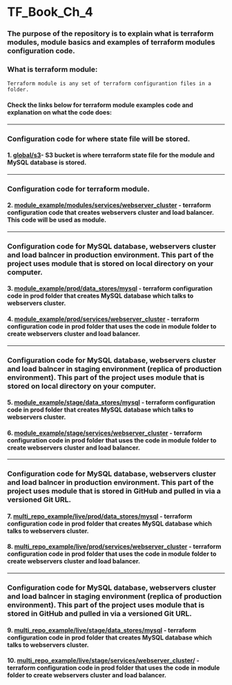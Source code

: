 # TF_Book_Ch_4

### The purpose of the repository is to explain what is terraform modules, module basics and examples of terraform modules configuration code.

### What is terraform module:

```
Terraform module is any set of terraform configurantion files in a folder. 
```

#### Check the links below for terraform module examples code and explanation on what the code does:
-----------------------------------------------------------------------------------------------------------

### Configuration code for where state file will be stored.
                        
 #### 1. [global/s3](https://github.com/nikcbg/TF_Book_Ch_4/tree/master/global/s3)- S3 bucket is where terraform state file for the module and MySQL database is stored. 
--------------------------------------------------------------------------------------------------------

### Configuration code for terraform module.

 #### 2. [module_example/modules/services/webserver_cluster](https://github.com/nikcbg/TF_Book_Ch_4/tree/master/module_example/modules/services/webserver_cluster) - terraform configuration code that creates webservers cluster and load balancer. This code will be used as module. 
------------------------------------------------------------------------------------------------------------------

### Configuration code for MySQL database, webservers cluster and load balncer in production environment. This part of the project uses module that is stored on local directory on your computer. 
                       
 #### 3. [module_example/prod/data_stores/mysql](https://github.com/nikcbg/TF_Book_Ch_4/tree/master/module_example/prod/data_stores/mysql) - terraform configuration code in prod folder that creates MySQL database which talks to webservers cluster.

 #### 4. [module_example/prod/services/webserver_cluster](https://github.com/nikcbg/TF_Book_Ch_4/tree/master/module_example/prod/services/webserver_cluster) - terraform configuration code in prod folder that uses the code in module folder to create webservers cluster and load balancer.
 
------------------------------------------------------------------------------------------------------------------------ 
      
 ### Configuration code for MySQL database, webservers cluster and load balncer in staging environment (replica of production environment). This part of the project uses module that is stored on local directory on your computer. 
                       
 #### 5. [module_example/stage/data_stores/mysql](https://github.com/nikcbg/TF_Book_Ch_4/tree/master/module_example/stage/data_stores/mysql) - terraform configuration code in prod folder that creates MySQL database which talks to webservers cluster.

 #### 6. [module_example/stage/services/webserver_cluster](https://github.com/nikcbg/TF_Book_Ch_4/tree/master/module_example/stage/services/webserver_cluster) - terraform configuration code in prod folder that uses the code in module folder to create webservers cluster and load balancer.
 
 -----------------------------------------------------------------------------------------------------------------------
 
 ### Configuration code for MySQL database, webservers cluster and load balncer in production environment. This part of the project uses module that is stored in GitHub and pulled in via a versioned Git URL.
 
#### 7. [multi_repo_example/live/prod/data_stores/mysql](https://github.com/nikcbg/TF_Book_Ch_4/tree/master/multi_repo_example/live/prod/data_stores/mysql) - terraform configuration code in prod folder that creates MySQL database which talks to webservers cluster. 

 #### 8. [multi_repo_example/live/prod/services/webserver_cluster](https://github.com/nikcbg/TF_Book_Ch_4/tree/master/multi_repo_example/live/prod/services/webserver_cluster) - terraform configuration code in prod folder that uses the code in module folder to create webservers cluster and load balancer.
 
----------------------------------------------------------------------------------------------------------------------- 

### Configuration code for MySQL database, webservers cluster and load balncer in staging environment (replica of production environment). This part of the project uses module that is stored in GitHub and pulled in via a versioned Git URL.
                       
 #### 9. [multi_repo_example/live/stage/data_stores/mysql](https://github.com/nikcbg/TF_Book_Ch_4/tree/master/multi_repo_example/live/stage/data_stores/mysql) - terraform configuration code in prod folder that creates MySQL database which talks to webservers cluster.

 #### 10. [multi_repo_example/live/stage/services/webserver_cluster/](https://github.com/nikcbg/TF_Book_Ch_4/tree/master/multi_repo_example/live/stage/services/webserver_cluster) - terraform configuration code in prod folder that uses the code in module folder to create webservers cluster and load balancer.
